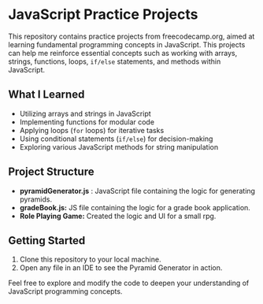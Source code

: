 # JavaScript Practice Projects

This repository contains practice projects from freecodecamp.org, aimed at learning fundamental programming concepts in JavaScript. This projects can help me reinforce essential concepts such as working with arrays, strings, functions, loops, `if/else` statements, and methods within JavaScript.

## What I Learned

* Utilizing arrays and strings in JavaScript
* Implementing functions for modular code
* Applying loops (`for` loops) for iterative tasks
* Using conditional statements (`if/else`) for decision-making
* Exploring various JavaScript methods for string manipulation

## Project Structure

* **pyramidGenerator.js** : JavaScript file containing the logic for generating pyramids.
* **gradeBook.js:** JS file containing the logic for a grade book application.
* **Role Playing Game:** Created the logic and UI for a small rpg.

## Getting Started

1. Clone this repository to your local machine.
2. Open any file in an IDE to see the Pyramid Generator in action.

Feel free to explore and modify the code to deepen your understanding of JavaScript programming concepts.
